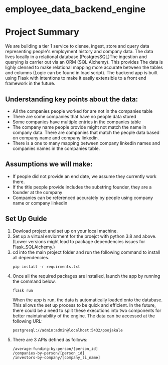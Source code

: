 # employee_data_backend_engine

# Project Summary

We are building a tier 1 service to clense, ingest, store and query data representing people's employment history and company data. The data lives locally in a relational database (PostgresSQL)The ingestion and querying is carrier out via an ORM (SQL Alchemy). This provides The data is lighly clensed to make relational mapping more accurate between the tables and columns (Logic can be found in load script). The backend app is built using Flask with intentions to make it easily extensible to a front end framework in the future. 

## Understanding key points about the data: 

- All the companies people worked for are not in the companies table 
- There are some companies that have no people data stored 
- Some companies have multiple entries in the companies table
- The company name people provide might not match the name in company data. There are companies that match the people data based on company name and company linkedin. 
- There is a one to many mapping between company linkedin names and companies names in the companies table.

## Assumptions we will make: 
- If people did not provide an end date, we assume they currently work there.
- If the title people provide includes the substring founder, they are a founder at the company 
- Companies can be referenced accurately by people using company name or company linkedin


## Set Up Guide 

1. Dowload project and set up on your local machine. 
2. Set up a virtual enviorment for the proejct with python 3.8 and above. (Lower versions might lead to package dependencies issues for Flask_SQLAlchemy.)
3. cd into the main project folder and run the following command to install all dependencies.
    ```
    pip install -r requirments.txt
    ```
4. Once all the required packages are installed, launch the app by running the command below.
    ```
    flask run
    ```
    When the app is run, the data is automatically loaded onto the database. This allows the set up process to be quick and efficient. In the future, there could be a need to split these executions into two components for better maintainability of the engine. The data can be accessed at the following URL: 
    ```
    postgresql://admin:admin@localhost:5432/poojakale
    ```
5. There are 3 APIs defined as follows: 
    ```
    /average-funding-by-person/[person_id]
    /companies-by-person/[person_id]
    /investors-by-company/[company_li_name]
    ```

